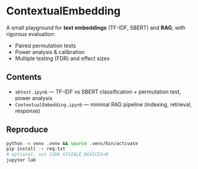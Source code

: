 # ContextualEmbedding

A small playground for **text embeddings** (TF-IDF, SBERT) and **RAG**, with rigorous evaluation:
- Paired permutation tests
- Power analysis & calibration
- Multiple testing (FDR) and effect sizes

## Contents
- `abtest.ipynb` — TF-IDF vs SBERT classification + permutation test, power analysis
- `ContextualEmbedding.ipynb` — minimal RAG pipeline (indexing, retrieval, response)

## Reproduce
```bash
python -m venv .venv && source .venv/bin/activate
pip install -r req.txt
# optional: set CUDA_VISIBLE_DEVICES=0
jupyter lab

